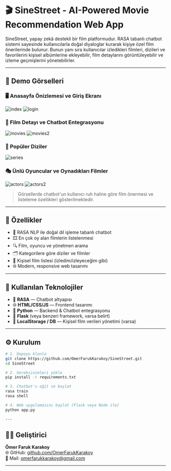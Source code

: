 # 🎬 SineStreet - AI-Powered Movie Recommendation Web App

SineStreet, yapay zekâ destekli bir film platformudur. RASA tabanlı chatbot sistemi sayesinde kullanıcılarla doğal diyaloglar kurarak kişiye özel film önerilerinde bulunur. Bunun yanı sıra kullanıcılar izledikleri filmleri, dizileri ve favorilerini kişisel albümlerine ekleyebilir, film detaylarını görüntüleyebilir ve izleme geçmişlerini yönetebilirler.


---

## 📸 Demo Görselleri

### 🖥️ Anasayfa Önizlemesi ve Giriş Ekranı
![index](https://github.com/user-attachments/assets/7b9731db-defe-4769-adff-d5d0e1274a3c)
![login](https://github.com/user-attachments/assets/ad7261b4-7a48-4c9a-b981-865c5faf703e)


### 🎥 Film Detayı ve Chatbot Entegrasyonu
![movies](https://github.com/user-attachments/assets/e34afc59-f0e9-429f-87b2-ad87c59a288a)
![movies2](https://github.com/user-attachments/assets/feb577b5-425d-490d-a6be-9f906f085ea6)


### 🎥 Popüler Diziler 
![series](https://github.com/user-attachments/assets/3ef09be6-e4f0-45cb-a56b-a3a573d12021)


### 🎭 Ünlü Oyuncular ve Oynadıkları Filmler
![actors](https://github.com/user-attachments/assets/da25c955-9e40-44d1-a3b6-cd7941c76cdc)
![actors2](https://github.com/user-attachments/assets/8756f8b1-3898-4fdd-9214-cdcaf95d3cf6)



> Görsellerde chatbot'un kullanıcı ruh haline göre film önermesi ve listeleme özellikleri gösterilmektedir.

---

## 🚀 Özellikler

- 🤖 RASA NLP ile doğal dil işleme tabanlı chatbot
- 🎞️ En çok oy alan filmlerin listelenmesi
- 🔍 Film, oyuncu ve yönetmen arama
- 🗂️ Kategorilere göre diziler ve filmler
- 📝 Kişisel film listesi (izledim/izleyeceğim gibi)
- 🌐 Modern, responsive web tasarımı

---

## 🧠 Kullanılan Teknolojiler

- 💬 **RASA** — Chatbot altyapısı
- 🌐 **HTML/CSS/JS** — Frontend tasarımı
- 🐍 **Python** — Backend & Chatbot entegrasyonu
- 📁 **Flask** (veya benzeri framework, varsa belirt)
- 💾 **LocalStorage / DB** — Kişisel film verileri yönetimi (varsa)

---

## ⚙️ Kurulum

```bash
# 1. Depoyu klonla
git clone https://github.com/OmerFarukKarakoy/SineStreet.git
cd SineStreet

# 2. Gereksinimleri yükle
pip install -r requirements.txt

# 3. Chatbot'u eğit ve başlat
rasa train
rasa shell

# 4. Web uygulamasını başlat (Flask veya Node ile)
python app.py

---
```
## 👨‍💻 Geliştirici

**Ömer Faruk Karakoy**    
🌐 GitHub: [github.com/OmerFarukKarakoy](https://github.com/OmerFarukKarakoy)  
📧 Mail: omerfarukkarakoy@gmail.com

---
